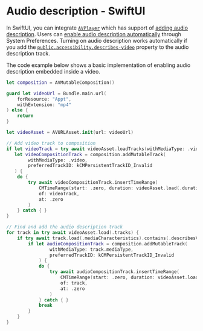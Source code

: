 # Audio description - SwiftUI

In SwiftUI, you can integrate [`AVPlayer`](https://developer.apple.com/documentation/avfoundation/avplayer) which has support of [adding audio description](https://developer.apple.com/documentation/avfoundation/media_playback_and_selection/adding_subtitles_and_alternative_audio_tracks). Users can [enable audio description automatically](https://support.apple.com/en-us/HT205796) through System Preferences. Turning on audio description works automatically if you add the [`public.accessibility.describes-video`](https://developer.apple.com/documentation/avfoundation/avmediacharacteristic/1389809-describesvideoforaccessibility) property to the audio description track.

The code example below shows a basic implementation of enabling audio description embedded inside a video.

```swift
let composition = AVMutableComposition()

guard let videoUrl = Bundle.main.url(
    forResource: "Appt", 
    withExtension: "mp4"
) else { 
    return 
}

let videoAsset = AVURLAsset.init(url: videoUrl)

// Add video track to composition
if let videoTrack = try await videoAsset.loadTracks(withMediaType: .video).first,
   let videoCompositionTrack = composition.addMutableTrack(
        withMediaType: .video,
        preferredTrackID: kCMPersistentTrackID_Invalid
   ) {
    do {
        try await videoCompositionTrack.insertTimeRange(
            CMTimeRange(start: .zero, duration: videoAsset.load(.duration)),
            of: videoTrack,
            at: .zero
        )
    } catch { }
}

// Find and add the audio description track
for track in try await videoAsset.load(.tracks) {
    if try await track.load(.mediaCharacteristics).contains(.describesVideoForAccessibility) {
        if let audioCompositionTrack = composition.addMutableTrack(
                withMediaType: track.mediaType,
                preferredTrackID: kCMPersistentTrackID_Invalid
            ) {
            do {
                try await audioCompositionTrack.insertTimeRange(
                    CMTimeRange(start: .zero, duration: videoAsset.load(.duration)),
                    of: track,
                    at: .zero
                )
            } catch { }
            break
        }
    }
}
```

